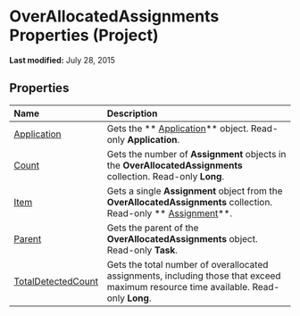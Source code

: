 
# OverAllocatedAssignments Properties (Project)

 **Last modified:** July 28, 2015


## Properties



|**Name**|**Description**|
|:-----|:-----|
| [Application](5b52e3da-1fbb-7f0e-be9e-8bcf0f449378.md)|Gets the  ** [Application](8eb91712-7784-a102-38c0-19bb056c27e9.md)** object. Read-only **Application**.|
| [Count](4133ea30-42c4-c8dd-21f6-bd938f1f74f6.md)|Gets the number of  **Assignment** objects in the **OverAllocatedAssignments** collection. Read-only **Long**.|
| [Item](5939e712-0abd-cb4b-31fe-ad2fa61835d6.md)|Gets a single  **Assignment** object from the **OverAllocatedAssignments** collection. Read-only ** [Assignment](bfb9a505-7818-0a86-9d4b-f19a0ff465d3.md)**.|
| [Parent](d7a74d73-b5bc-69ea-a6c6-312d91df04d6.md)|Gets the parent of the  **OverAllocatedAssignments** object. Read-only **Task**.|
| [TotalDetectedCount](d8ed3c93-cac7-7538-ea01-ce7f53179923.md)|Gets the total number of overallocated assignments, including those that exceed maximum resource time available. Read-only  **Long**.|
